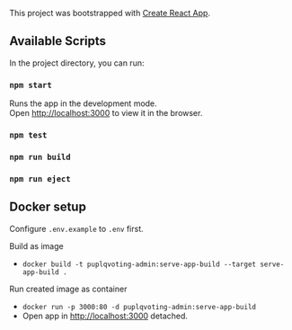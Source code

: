 This project was bootstrapped with [Create React App](https://github.com/facebook/create-react-app).

## Available Scripts

In the project directory, you can run:

### `npm start`

Runs the app in the development mode.<br />
Open [http://localhost:3000](http://localhost:3000) to view it in the browser.

### `npm test`

### `npm run build`

### `npm run eject`

## Docker setup

Configure `.env.example` to `.env` first.

Build as image

- `docker build -t puplqvoting-admin:serve-app-build --target serve-app-build .`

Run created image as container

- `docker run -p 3000:80 -d puplqvoting-admin:serve-app-build `
- Open app in [http://localhost:3000](http://localhost:3000) detached.
